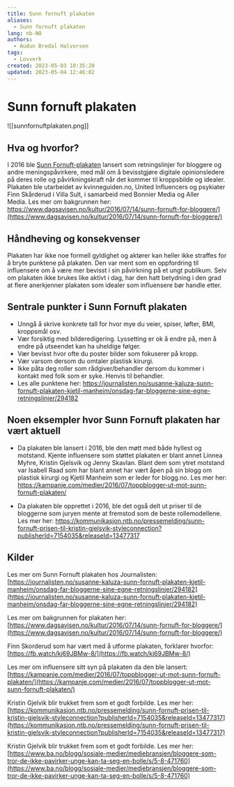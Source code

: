 ```yaml
---
title: Sunn fornuft plakaten
aliases: 
  - Sunn fornuft plakaten
lang: nb-NO
authors:
  - Audun Bredal Halvorsen
tags:
  - Lovverk
created: 2023-05-03 10:35:20
updated: 2023-05-04 12:46:02
---
```

# Sunn fornuft plakaten
![[sunnfornuftplakaten.png]]

## Hva og hvorfor?
I 2016 ble [Sunn Fornuft-plakaten](http://sunnfornuft.unitedbloggers.no/) lansert som retningslinjer for bloggere og andre meningspåvirkere, med mål om å bevisstgjøre digitale opinionsledere på deres rolle og påvirkningskraft når det kommer til kroppsbilde og idealer. Plakaten ble utarbeidet av kvinneguiden.no, United Influencers og psykiater Finn Skårderud i Villa Sult, i samarbeid med Bonnier Media og Aller Media. Les mer om bakgrunnen her: https://www.dagsavisen.no/kultur/2016/07/14/sunn-fornuft-for-bloggere/](https://www.dagsavisen.no/kultur/2016/07/14/sunn-fornuft-for-bloggere/)

## Håndheving og konsekvenser
Plakaten har ikke noe formell gyldighet og aktører kan heller ikke straffes for å bryte punktene på plakaten. Den var ment som en oppfordring til influensere om å være mer bevisst i sin påvirkning på et ungt publikum. Selv om plakaten ikke brukes like aktivt i dag, har den hatt betydning i den grad at flere anerkjenner plakaten som idealer som influensere bør handle etter.

## Sentrale punkter i Sunn Fornuft plakaten
- Unngå å skrive konkrete tall for hvor mye du veier, spiser, løfter, BMI, kroppsmål osv.
- Vær forsiktig med bilderedigering. Lyssetting er ok å endre på, men å endre på utseendet kan ha uheldige følger.
- Vær bevisst hvor ofte du poster bilder som fokuserer på kropp.
- Vær varsom dersom du omtaler plastisk kirurgi.
- Ikke påta deg roller som rådgiver/behandler dersom du kommer i kontakt med folk som er syke. Henvis til behandler.
- Les alle punktene her: https://journalisten.no/susanne-kaluza-sunn-fornuft-plakaten-kjetil-manheim/onsdag-far-bloggerne-sine-egne-retningslinjer/294182

## Noen eksempler hvor Sunn Fornuft plakaten har vært aktuell
- Da plakaten ble lansert i 2016, ble den møtt med både hyllest og motstand. Kjente influensere som støttet plakaten er blant annet Linnea Myhre, Kristin Gjelsvik og Jenny Skavlan. Blant dem som ytret motstand var Isabell Raad som har blant annet har vært åpen på sin blogg om plastisk kirurgi og Kjetil Manheim som er leder for blogg.no. Les mer her: https://kampanje.com/medier/2016/07/toppblogger-ut-mot-sunn-fornuft-plakaten/

- Da plakaten ble opprettet i 2016, ble det også delt ut priser til de bloggerne som juryen mente at fremstod som de beste rollemodellene. Les mer her: https://kommunikasjon.ntb.no/pressemelding/sunn-fornuft-prisen-til-kristin-gjelsvik-styleconnection?publisherId=7154035&releaseId=13477317

## Kilder
Les mer om Sunn Fornuft plakaten hos Journalisten: [https://journalisten.no/susanne-kaluza-sunn-fornuft-plakaten-kjetil-manheim/onsdag-far-bloggerne-sine-egne-retningslinjer/294182](https://journalisten.no/susanne-kaluza-sunn-fornuft-plakaten-kjetil-manheim/onsdag-far-bloggerne-sine-egne-retningslinjer/294182)

Les mer om bakgrunnen for plakaten her: [https://www.dagsavisen.no/kultur/2016/07/14/sunn-fornuft-for-bloggere/](https://www.dagsavisen.no/kultur/2016/07/14/sunn-fornuft-for-bloggere/)

Finn Skorderud som har vært med å utforme plakaten, forklarer hvorfor: [https://fb.watch/kj69JBMw-8/](https://fb.watch/kj69JBMw-8/)

Les mer om influensere sitt syn på plakaten da den ble lansert: [https://kampanje.com/medier/2016/07/toppblogger-ut-mot-sunn-fornuft-plakaten/](https://kampanje.com/medier/2016/07/toppblogger-ut-mot-sunn-fornuft-plakaten/)

Kristin Gjelvik blir trukket frem som et godt forbilde. Les mer her: [https://kommunikasjon.ntb.no/pressemelding/sunn-fornuft-prisen-til-kristin-gjelsvik-styleconnection?publisherId=7154035&releaseId=13477317](https://kommunikasjon.ntb.no/pressemelding/sunn-fornuft-prisen-til-kristin-gjelsvik-styleconnection?publisherId=7154035&releaseId=13477317)

Kristin Gjelvik blir trukket frem som et godt forbilde. Les mer her: [https://www.ba.no/blogg/sosiale-medier/mediebransjen/bloggere-som-tror-de-ikke-pavirker-unge-kan-ta-seg-en-bolle/s/5-8-471760](https://www.ba.no/blogg/sosiale-medier/mediebransjen/bloggere-som-tror-de-ikke-pavirker-unge-kan-ta-seg-en-bolle/s/5-8-471760)